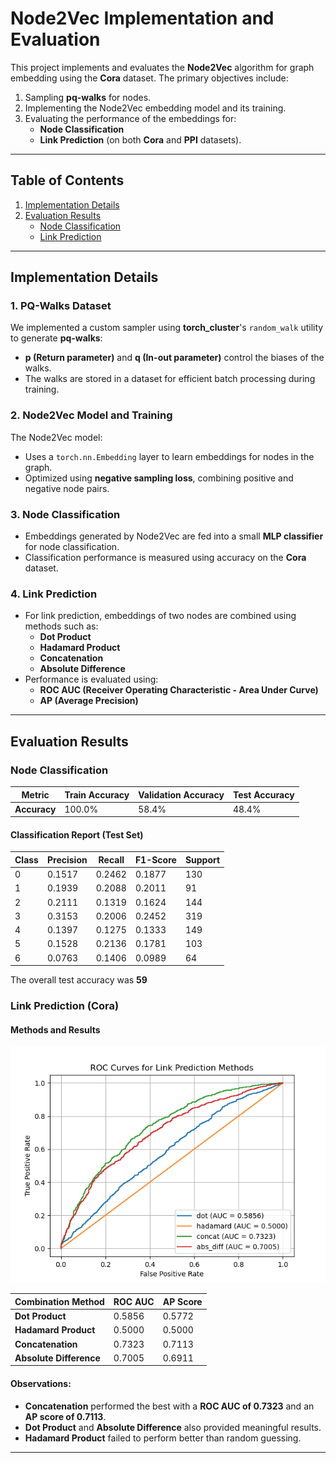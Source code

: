 # Node2Vec Implementation and Evaluation

This project implements and evaluates the **Node2Vec** algorithm for graph embedding using the **Cora** dataset. The primary objectives include:

1. Sampling **pq-walks** for nodes.
2. Implementing the Node2Vec embedding model and its training.
3. Evaluating the performance of the embeddings for:
   - **Node Classification**
   - **Link Prediction** (on both **Cora** and **PPI** datasets).

---

## Table of Contents
1. [Implementation Details](#implementation-details)
2. [Evaluation Results](#evaluation-results)
   - [Node Classification](#node-classification)
   - [Link Prediction](#link-prediction)
---

## Implementation Details

### 1. PQ-Walks Dataset
We implemented a custom sampler using **torch_cluster**'s `random_walk` utility to generate **pq-walks**:
- **p (Return parameter)** and **q (In-out parameter)** control the biases of the walks.
- The walks are stored in a dataset for efficient batch processing during training.

### 2. Node2Vec Model and Training
The Node2Vec model:
- Uses a `torch.nn.Embedding` layer to learn embeddings for nodes in the graph.
- Optimized using **negative sampling loss**, combining positive and negative node pairs.

### 3. Node Classification
- Embeddings generated by Node2Vec are fed into a small **MLP classifier** for node classification.
- Classification performance is measured using accuracy on the **Cora** dataset.

### 4. Link Prediction
- For link prediction, embeddings of two nodes are combined using methods such as:
  - **Dot Product**
  - **Hadamard Product**
  - **Concatenation**
  - **Absolute Difference**
- Performance is evaluated using:
  - **ROC AUC (Receiver Operating Characteristic - Area Under Curve)**
  - **AP (Average Precision)**

---

## Evaluation Results

### Node Classification

| Metric         | Train Accuracy | Validation Accuracy | Test Accuracy |
|----------------|----------------|---------------------|---------------|
| **Accuracy**   | 100.0%         | 58.4%               | 48.4%         |

#### Classification Report (Test Set)
| Class | Precision | Recall | F1-Score | Support |
|-------|-----------|--------|----------|---------|
| 0     | 0.1517    | 0.2462 | 0.1877   | 130     |
| 1     | 0.1939    | 0.2088 | 0.2011   | 91      |
| 2     | 0.2111    | 0.1319 | 0.1624   | 144     |
| 3     | 0.3153    | 0.2006 | 0.2452   | 319     |
| 4     | 0.1397    | 0.1275 | 0.1333   | 149     |
| 5     | 0.1528    | 0.2136 | 0.1781   | 103     |
| 6     | 0.0763    | 0.1406 | 0.0989   | 64      |

The overall test accuracy was **59**

### Link Prediction (Cora)

#### Methods and Results
![link_prediction_roc_curves.png](..%2Flink_prediction_roc_curves.png)


| Combination Method | ROC AUC | AP Score |
|--------------------|---------|----------|
| **Dot Product**    | 0.5856  | 0.5772   |
| **Hadamard Product** | 0.5000  | 0.5000   |
| **Concatenation**  | 0.7323  | 0.7113   |
| **Absolute Difference** | 0.7005  | 0.6911   |

#### Observations:
- **Concatenation** performed the best with a **ROC AUC of 0.7323** and an **AP score of 0.7113**.
- **Dot Product** and **Absolute Difference** also provided meaningful results.
- **Hadamard Product** failed to perform better than random guessing.

---

